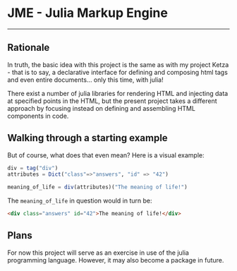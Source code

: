 # JME - Julia Markup Engine

---

## Rationale 

In truth, the basic idea with this project is the same as with my project
Ketza - that is to say, a declarative interface for defining and composing
html tags and even entire documents... only this time, with julia!

There exist a number of julia libraries for rendering HTML and injecting 
data at specified points in the HTML, but the present project takes a 
different approach by focusing instead on defining and assembling
HTML components in code.

## Walking through a starting example

But of course, what does that even mean? Here is a visual example:

```julia
div = tag("div")
attributes = Dict("class"=>"answers", "id" => "42")

meaning_of_life = div(attributes)("The meaning of life!") 
```

The `meaning_of_life` in question would in turn be:

```html
<div class="answers" id="42">The meaning of life!</div>
```

## Plans 

For now this project will serve as an exercise in use of the julia 
programming language. However, it may also become a package in future.


